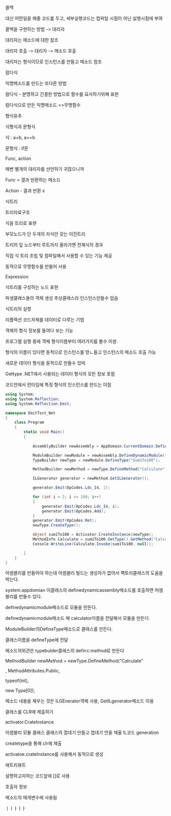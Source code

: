 콜백

대신 어떤일을 해줄 코드를 두고, 세부실행코드는 컴파일 시점이 아닌 실행시점에 부여

콜백을 구현하는 방법 -> 대리자

대리자는 메소드에 대한 참조

대리자 호출 -> 대리자 -> 메소드 호출

대리자는 형식이므로 인스턴스를 만들고 메소드 참조









람다식

익명메소드를 만드는 또다른 방법



람다식 - 분명하고 간결한 방법으로 함수를 묘사하기위해 표현





람다식으로 만든 익명메소드 =>무명함수



형식유추

식형식과 문형식

식 : a+b, a==b

문형식 : if문



Func, action

매변 별개의 대리자를 선언하기 귀찮으니까

Func = 결과 반환하는 메소드

Action - 결과 반환 x



식트리

트리자료구조

식을 트리로 표햔

부모노드가 단 두개의 자식만 갖는 이진트리

트리의 잎 노드부터 루트까지 올라가면 전체식의 경과



직접 식 트리 조립 및 컴파일해서 사용할 수 있는 기능 제공

동적으로 무명함수를 만들어 사용



Expression 

식트리를 구성하는 노드 표현

파생클래스들의 객체 생성 추상클래스라 인스턴스만들수 업슴



식트리의 실향





리플렉션 코드자체를 데이터로 다루는 기법

객체의 형식 정보를 들여다 보는 기능

프로그램 실행 중에 객체 형식이름부터 여러가지를 볼수 이싿.

형식의 이름이 있다면 동적으로 인스턴스를 망ㄴ들고 인스턴스의 메소드 호출 가능

새로운 데이터 형식을 동적으로 만들수 있따

Gettype .NET에서 사용되는 데이터 형식의 모든 정보 포힘



코드안에서 런타임에 특정 형식의 인스턴스를 만드는 이점

```c#
using System;
using System.Reflection;
using System.Reflection.Emit;

namespace EmitTest_Net
{
    class Program
    {
        static void Main()
        {
            
            AssemblyBuilder newAssembly = AppDomain.CurrentDomain.DefineDynamicAssembly(new AssemblyName("CalculatorAssembly"), AssemblyBuilderAccess.Run);

            ModuleBuilder newModule = newAssembly.DefineDynamicModule("Calculator");
            TypeBuilder newType = newModule.DefineType("Sum1To100");

            MethodBuilder newMethod = newType.DefineMethod("Calculate", MethodAttributes.Public, typeof(int), new Type[0]);

            ILGenerator generator = newMethod.GetILGenerator();

            generator.Emit(OpCodes.Ldc_I4, 1);

            for (int i = 2; i <= 100; i++)
            {
                generator.Emit(OpCodes.Ldc_I4, i);
                generator.Emit(OpCodes.Add);
            }
            generator.Emit(OpCodes.Ret);
            newType.CreateType();

            object sum1To100 = Activator.CreateInstance(newType);
            MethodInfo Calculate = sum1To100.GetType().GetMethod("Calculate");
            Console.WriteLine(Calculate.Invoke(sum1To100, null));

        }
    }
}
```

어셈블리를 만들어야 하는데 어셈블리 빌드는 생성자가 없어서 팩토리클래스의 도움을 박는다.

system.appdomian 이클래스의 definedynamicassembly메소드를 호출하면 어셈블리를 만들수 있다.

definedynamicmodule메소드로 모듈을 만든다.

definedynamicmodule메소드 메 calculator이름을 전달해서 모듈을 만든다.

ModuleBuilder의DefineType메소드로 클래스를 만든다.

클래스이름을 defineType에 전달

메소드의외관은 typebulder클래스의 definㄷmethod로 만든다

MethodBuilder newMethod = newType.DefineMethod("Calculate"

, MethodAttributes.Public, 

typeof(int), 

new Type[0]);



메소드 내용을 채우는 것은 ILGEnerator객체 사용, GetILgenerator메소드 이용



클래스를 CLR에 제출하기

activator.CrateInstance



어셈블리 모듈 클래스 클래스의 껍데기 만들고 껍데기 안을 채울 IL코드 generation

createtype을 통해 clr에 제출

activatoe.crateInstance를 사용해서 동적으로 생성





애트리뷰트

설명하고자하는 코드앞에 []로 사용



호출자 정보

메소드의 매개변수에 사용됨



ㅣㅣㅏㅣㅏ

